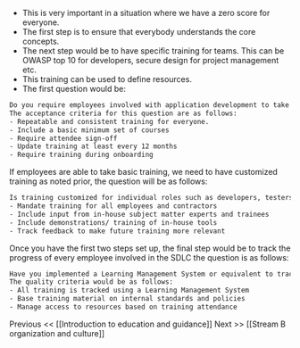 - This is very important in a situation where we have a zero score for everyone.
- The first step is to ensure that everybody understands the core concepts.
- The next step would be to have specific training for teams. This can be OWASP top 10 for developers, secure design for project management etc.
- This training can be used to define resources.
- The first question would be:
```txt
Do you require employees involved with application development to take SDLC training?
The acceptance criteria for this question are as follows:
- Repeatable and consistent training for everyone.
- Include a basic minimum set of courses
- Require attendee sign-off
- Update training at least every 12 months
- Require training during onboarding
```
If employees are able to take basic training, we need to have customized training as noted prior, the question will be as follows:
```txt
Is training customized for individual roles such as developers, testers or security champions?
- Mandate training for all employees and contractors
- Include input from in-house subject matter experts and trainees
- Include demonstrations/ training of in-house tools
- Track feedback to make future training more relevant
```
Once you have the first two steps set up, the final step would be to track the progress of every employee involved in the SDLC the question is as follows:
```txt
Have you implemented a Learning Management System or equivalent to track employee training and certification process?
The quality criteria would be as follows:
- All training is tracked using a Learning Management System
- Base training material on internal standards and policies
- Manage access to resources based on training attendance
```

Previous << [[Introduction to education and guidance]]
Next >> [[Stream B organization and culture]]